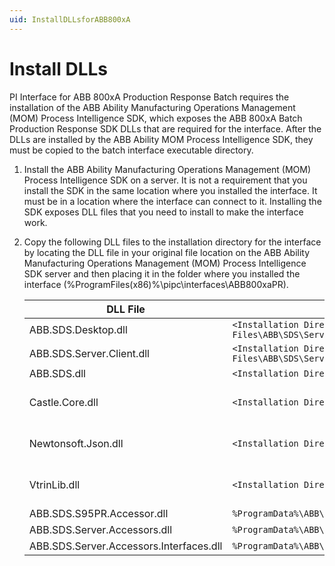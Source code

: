 ```yaml
---
uid: InstallDLLsforABB800xA
---
```

# Install DLLs

PI Interface for ABB 800xA Production Response Batch requires the installation of the ABB Ability Manufacturing Operations Management (MOM) Process Intelligence SDK, which exposes the ABB 800xA Batch Production Response SDK DLLs that are required for the interface. After the DLLs are installed by the ABB Ability MOM Process Intelligence SDK, they must be copied to the batch interface executable directory.

1. Install the ABB Ability Manufacturing Operations Management (MOM) Process Intelligence SDK on a server. It is not a requirement that you install the SDK in the same location where you installed the interface. It must be in a location where the interface can connect to it. Installing the SDK exposes DLL files that you need to install to make the interface work.

2. Copy the following DLL files to the installation directory for the interface by locating the DLL file in your original file location on the ABB Ability Manufacturing Operations Management (MOM) Process Intelligence SDK server and then placing it in the folder where you installed the interface (%ProgramFiles(x86)%\pipc\interfaces\ABB800xaPR). 

    | DLL File | Original File Location | Version |
    |--|--|--|
    | ABB.SDS.Desktop.dll | `<Installation Directory>\Program Files\ABB\SDS\Server\Apps\Configurator\desktop` |3.1.0.3775 |
    | ABB.SDS.Server.Client.dll | `<Installation Directory>\Program Files\ABB\SDS\Server\Apps\Configurator\desktop` |3.1.1.0 |
    | ABB.SDS.dll | `<Installation Directory>\Program Files\ABB\SDS\Server` |3.1.1.0 |
    | Castle.Core.dll | `<Installation Directory>\Program Files\ABB\SDS\Server` | Version determined by ABB |
    | Newtonsoft.Json.dll | `<Installation Directory>\Program Files\ABB\SDS\Server` | Version determined by ABB |
    | VtrinLib.dll | `<Installation Directory>\Program Files\ABB\SDS\Server` | Version determined by ABB |
    | ABB.SDS.S95PR.Accessor.dll | `%ProgramData%\ABB\SDS\Server\Apps\ABB.SDS.S95PR.Accessor.Server\Server` | 2.0.0.64 |
    | ABB.SDS.Server.Accessors.dll | `%ProgramData%\ABB\SDS\Server\Apps\ABB.SDS.Batch.Accessors.Server\server` | 3.1.1.0
    | ABB.SDS.Server.Accessors.Interfaces.dll | `%ProgramData%\ABB\SDS\Server\Apps\ABB.SDS.Batch.Accessors.Server\server` | 3.1.1.0

